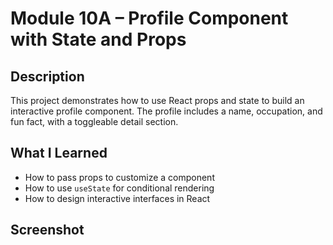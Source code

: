# Module 10A – Profile Component with State and Props

## Description
This project demonstrates how to use React props and state to build an interactive profile component. The profile includes a name, occupation, and fun fact, with a toggleable detail section.

## What I Learned
- How to pass props to customize a component
- How to use `useState` for conditional rendering
- How to design interactive interfaces in React

## Screenshot

